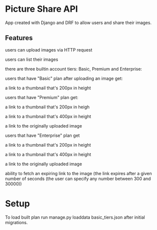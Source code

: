 # Picture Share API
App created with Django and DRF to allow users and share their images.

## Features
users can upload images via HTTP request

users can list their images

there are three builtin account tiers: Basic, Premium and Enterprise:

users that have "Basic" plan after uploading an image get:

a link to a thumbnail that's 200px in height

users that have "Premium" plan get:

a link to a thumbnail that's 200px in heigh

a link to a thumbnail that's 400px in height

a link to the originally uploaded image

users that have "Enterprise" plan get

a link to a thumbnail that's 200px in height

a link to a thumbnail that's 400px in height

a link to the originally uploaded image

ability to fetch an expiring link to the image (the link expires after a given number of seconds (the user can specify any number between 300 and 30000))

# Setup
To load built plan run manage.py loaddata basic_tiers.json after initial migrations.